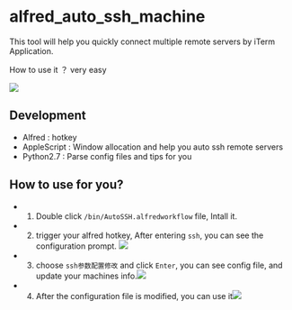 # alfred_auto_ssh_machine

This tool will help you quickly connect multiple remote servers by iTerm Application. 

How to use it ？ very easy

![](http://s3.mogucdn.com/mlcdn/c45406/180225_67ih44ia0jf4dc6kb4c3l3h5chb8l_1265x718.gif)


## Development

* Alfred : hotkey
* AppleScript : Window allocation and help you auto ssh remote servers
* Python2.7 : Parse config files and tips for you

## How to use for you?

* 1. Double click `/bin/AutoSSH.alfredworkflow` file, Intall it.
* 2. trigger your alfred hotkey, After entering `ssh`, you can see the configuration prompt. ![](https://s3.mogucdn.com/mlcdn/c024f5/180422_46732834444ab3h0734k2100clb54_1584x1278.png)
* 3. choose `ssh参数配置修改` and click `Enter`, you can see config file, and update your machines info.![](https://s3.mogucdn.com/mlcdn/c024f5/180422_812ee8e8g70066c3f2lf55e8jgl12_1265x718.gif)
* 4. After the configuration file is modified, you can use it![](https://s17.mogucdn.com/mlcdn/c024f5/180422_196g7ik6l6d80e2ajgg1bakiha2i7_1265x718.gif)
